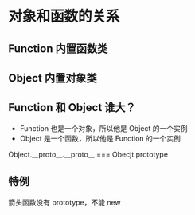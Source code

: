 # 对象和函数的关系

## Function 内置函数类

## Object 内置对象类

## Function 和 Object 谁大？

- Function 也是一个对象，所以他是 Object 的一个实例
- Object 是一个函数，所以他是 Function 的一个实例

Object.\_\_proto\_\_.\_\_proto\_\_ === Obecjt.prototype

## 特例

箭头函数没有 prototype，不能 new
